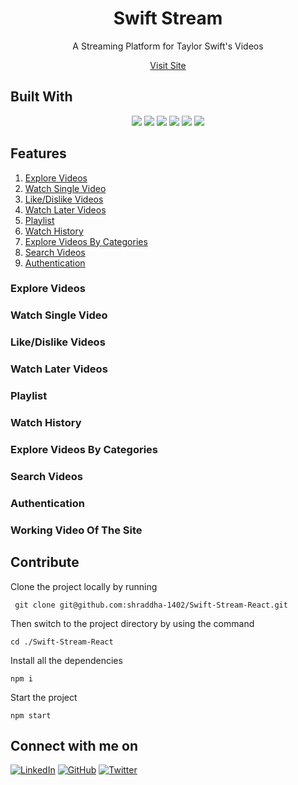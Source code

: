 <div align="center">

# Swift Stream

A Streaming Platform for Taylor Swift's Videos

[Visit Site](https://swift-stream.netlify.app/)

</div>

## Built With

<p align="center">
<img src="https://img.shields.io/badge/React-20232A?style=for-the-badge&logo=react&logoColor=61DAFB" />
<img src="https://img.shields.io/badge/JavaScript-323330?style=for-the-badge&logo=javascript&logoColor=F7DF1E"/>
<img src="https://img.shields.io/badge/CSS3-1572B6?style=for-the-badge&logo=css3&logoColor=white" />
<img src="https://img.shields.io/badge/eslint-3A33D1?style=for-the-badge&logo=eslint&logoColor=white"/>
<img src="https://img.shields.io/badge/prettier-1A2C34?style=for-the-badge&logo=prettier&logoColor=F7BA3E"/>
<img src="https://img.shields.io/badge/Netlify-00C7B7?style=for-the-badge&logo=netlify&logoColor=white" />
</p>

## Features

1. [Explore Videos](#explore-videos)
2. [Watch Single Video](#watch-single-video)
3. [Like/Dislike Videos](#likedislike-videos)
4. [Watch Later Videos](#watch-later-videos)
5. [Playlist](#playlist)
6. [Watch History](#watch-history)
7. [Explore Videos By Categories](#explore-videos-by-categories)
8. [Search Videos](#search-videos)
9. [Authentication](#authentication)

### Explore Videos

### Watch Single Video

### Like/Dislike Videos

### Watch Later Videos

### Playlist

### Watch History

### Explore Videos By Categories

### Search Videos

### Authentication

### Working Video Of The Site

## Contribute

Clone the project locally by running

```
 git clone git@github.com:shraddha-1402/Swift-Stream-React.git
```

Then switch to the project directory by using the command

```
cd ./Swift-Stream-React
```

Install all the dependencies

```
npm i
```

Start the project

```
npm start
```

## Connect with me on

[![LinkedIn](https://img.shields.io/badge/LINKEDIN-10?logo=linkedin&color=blue)](https://www.linkedin.com/in/shraddha-1402/)
[![GitHub](https://img.shields.io/badge/GITHUB-10?logo=github&color=black)](https://github.com/shraddha-1402)
[![Twitter](https://img.shields.io/badge/TWITTER-10?logo=twitter&logoColor=white&color=blue)](https://twitter.com/ShraddhaGupta08)
